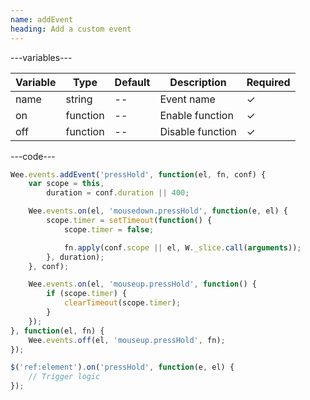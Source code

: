 ```yaml
---
name: addEvent
heading: Add a custom event
---
```


---variables---

| Variable | Type | Default | Description | Required |
| -- | -- | -- | -- | -- |
| name | string | -- | Event name | ✓ |
| on | function | -- | Enable function | ✓ |
| off | function | -- | Disable function | ✓ |

---code---

```javascript
Wee.events.addEvent('pressHold', function(el, fn, conf) {
	var scope = this,
		duration = conf.duration || 400;

	Wee.events.on(el, 'mousedown.pressHold', function(e, el) {
		scope.timer = setTimeout(function() {
			scope.timer = false;

			fn.apply(conf.scope || el, W._slice.call(arguments));
		}, duration);
	}, conf);

	Wee.events.on(el, 'mouseup.pressHold', function() {
		if (scope.timer) {
			clearTimeout(scope.timer);
		}
	});
}, function(el, fn) {
	Wee.events.off(el, 'mouseup.pressHold', fn);
});

$('ref:element').on('pressHold', function(e, el) {
	// Trigger logic
});
```